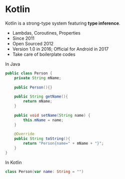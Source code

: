 # Kotlin
Kotlin is a strong-type system featuring **type inference**. 
- Lambdas, Coroutines, Properties
- Since 2011
- Open Sourced 2012
- Version 1.0 in 2016; Official for Android in 2017
- Take care of boilerplate codes

In Java
```java
public class Person {
    private String mName;
    
    public Person(){}
    
    public String getName(){
        return mName;
    }  
    
    public void setName(String name) {
        this.mName = name;
    }
    
    @Override
    public String toString(){
        return "Person{name=" + mName + "}"; 
    }
} 
```
In Kotlin
```kotlin
class Person(var name: String = "")
```




